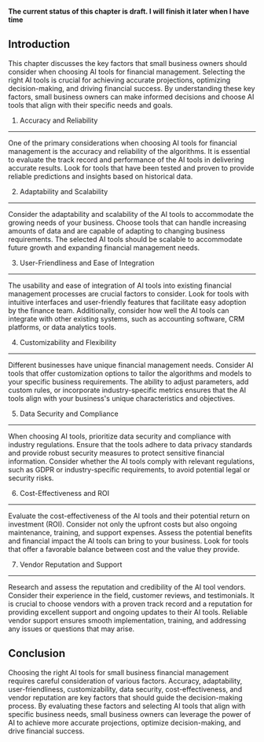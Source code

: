 **The current status of this chapter is draft. I will finish it later when I have time**

Introduction
------------

This chapter discusses the key factors that small business owners should consider when choosing AI tools for financial management. Selecting the right AI tools is crucial for achieving accurate projections, optimizing decision-making, and driving financial success. By understanding these key factors, small business owners can make informed decisions and choose AI tools that align with their specific needs and goals.

1. Accuracy and Reliability
---------------------------

One of the primary considerations when choosing AI tools for financial management is the accuracy and reliability of the algorithms. It is essential to evaluate the track record and performance of the AI tools in delivering accurate results. Look for tools that have been tested and proven to provide reliable predictions and insights based on historical data.

2. Adaptability and Scalability
-------------------------------

Consider the adaptability and scalability of the AI tools to accommodate the growing needs of your business. Choose tools that can handle increasing amounts of data and are capable of adapting to changing business requirements. The selected AI tools should be scalable to accommodate future growth and expanding financial management needs.

3. User-Friendliness and Ease of Integration
--------------------------------------------

The usability and ease of integration of AI tools into existing financial management processes are crucial factors to consider. Look for tools with intuitive interfaces and user-friendly features that facilitate easy adoption by the finance team. Additionally, consider how well the AI tools can integrate with other existing systems, such as accounting software, CRM platforms, or data analytics tools.

4. Customizability and Flexibility
----------------------------------

Different businesses have unique financial management needs. Consider AI tools that offer customization options to tailor the algorithms and models to your specific business requirements. The ability to adjust parameters, add custom rules, or incorporate industry-specific metrics ensures that the AI tools align with your business's unique characteristics and objectives.

5. Data Security and Compliance
-------------------------------

When choosing AI tools, prioritize data security and compliance with industry regulations. Ensure that the tools adhere to data privacy standards and provide robust security measures to protect sensitive financial information. Consider whether the AI tools comply with relevant regulations, such as GDPR or industry-specific requirements, to avoid potential legal or security risks.

6. Cost-Effectiveness and ROI
-----------------------------

Evaluate the cost-effectiveness of the AI tools and their potential return on investment (ROI). Consider not only the upfront costs but also ongoing maintenance, training, and support expenses. Assess the potential benefits and financial impact the AI tools can bring to your business. Look for tools that offer a favorable balance between cost and the value they provide.

7. Vendor Reputation and Support
--------------------------------

Research and assess the reputation and credibility of the AI tool vendors. Consider their experience in the field, customer reviews, and testimonials. It is crucial to choose vendors with a proven track record and a reputation for providing excellent support and ongoing updates to their AI tools. Reliable vendor support ensures smooth implementation, training, and addressing any issues or questions that may arise.

Conclusion
----------

Choosing the right AI tools for small business financial management requires careful consideration of various factors. Accuracy, adaptability, user-friendliness, customizability, data security, cost-effectiveness, and vendor reputation are key factors that should guide the decision-making process. By evaluating these factors and selecting AI tools that align with specific business needs, small business owners can leverage the power of AI to achieve more accurate projections, optimize decision-making, and drive financial success.
